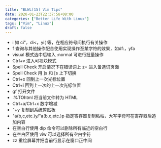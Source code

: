 ```yaml
---
title: "BLWL[15] Vim Tips"
date: 2020-01-23T22:37:58+08:00
categories: ["Better Life With Linux"]
tags: ["Vim", "Linux"]
draft: false
---
```

+ i 如 ci"，di<，yi( 等，在相应符号间执行有关操作
+ f 查询与其他操作配合使用实现操作至某字符的效果，如df:，yfa
+ visual 模式选中后输入 :normal 可进行批量操作
+ Ctrl+v 进入可视块模式  
+ Spell Check 开启情况下在错误词上 z= 进入备选词页面
+ Spell Check 用 ]s 和 [s 上下切换
+ Ctrl+o 回到上一次光标位置
+ Ctrl+i 回到上一次的上一次光标位置
+ gf 打开文件
+ :%TOhtml 将当前文件转为 HTML
+ Ctrl+a/Ctrl+x 数字增减
+ "+y 复制到系统剪贴板
+ "a(b,c,etc.)y/"a(b,c,etc.)p 指定寄存器复制粘帖，大写字母可在寄存器后追加内容
+ 在空白行使用 dip 命令可以删除所有临近的空白行
+ 在空白区使用 viw 可以选择所有空白字符
+ zz 重绘屏幕并把当前行显示在窗口正中间
